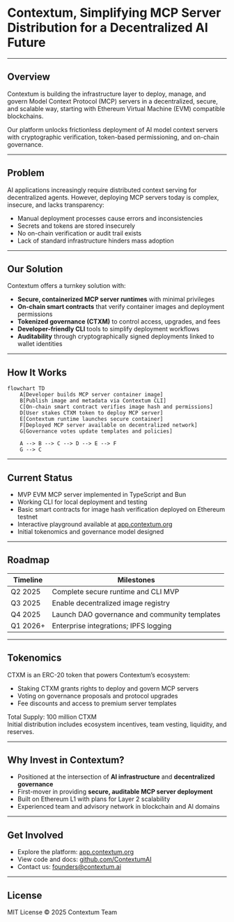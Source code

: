 # Contextum, Simplifying MCP Server Distribution for a Decentralized AI Future

---

## Overview

Contextum is building the infrastructure layer to deploy, manage, and govern Model Context Protocol (MCP) servers in a decentralized, secure, and scalable way, starting with Ethereum Virtual Machine (EVM) compatible blockchains.

Our platform unlocks frictionless deployment of AI model context servers with cryptographic verification, token-based permissioning, and on-chain governance.

---

## Problem

AI applications increasingly require distributed context serving for decentralized agents. However, deploying MCP servers today is complex, insecure, and lacks transparency:

- Manual deployment processes cause errors and inconsistencies  
- Secrets and tokens are stored insecurely  
- No on-chain verification or audit trail exists  
- Lack of standard infrastructure hinders mass adoption  

---

## Our Solution

Contextum offers a turnkey solution with:

- **Secure, containerized MCP server runtimes** with minimal privileges  
- **On-chain smart contracts** that verify container images and deployment permissions  
- **Tokenized governance (CTXM)** to control access, upgrades, and fees  
- **Developer-friendly CLI** tools to simplify deployment workflows  
- **Auditability** through cryptographically signed deployments linked to wallet identities  

---

## How It Works

```mermaid
flowchart TD
    A[Developer builds MCP server container image]
    B[Publish image and metadata via Contextum CLI]
    C[On-chain smart contract verifies image hash and permissions]
    D[User stakes CTXM token to deploy MCP server]
    E[Contextum runtime launches secure container]
    F[Deployed MCP server available on decentralized network]
    G[Governance votes update templates and policies]

    A --> B --> C --> D --> E --> F
    G --> C
```

---

## Current Status

- MVP EVM MCP server implemented in TypeScript and Bun  
- Working CLI for local deployment and testing  
- Basic smart contracts for image hash verification deployed on Ethereum testnet  
- Interactive playground available at [app.contextum.org](https://app.contextum.org)  
- Initial tokenomics and governance model designed  

---

## Roadmap

| Timeline  | Milestones                             |
| --------- | ------------------------------------ |
| Q2 2025   | Complete secure runtime and CLI MVP  |
| Q3 2025   | Enable decentralized image registry  |
| Q4 2025   | Launch DAO governance and community templates |
| Q1 2026+  | Enterprise integrations; IPFS logging |

---

## Tokenomics

CTXM is an ERC-20 token that powers Contextum’s ecosystem:  

- Staking CTXM grants rights to deploy and govern MCP servers  
- Voting on governance proposals and protocol upgrades  
- Fee discounts and access to premium server templates  

Total Supply: 100 million CTXM  
Initial distribution includes ecosystem incentives, team vesting, liquidity, and reserves.

---

## Why Invest in Contextum?

- Positioned at the intersection of **AI infrastructure** and **decentralized governance**  
- First-mover in providing **secure, auditable MCP server deployment**  
- Built on Ethereum L1 with plans for Layer 2 scalability  
- Experienced team and advisory network in blockchain and AI domains  

---

## Get Involved

- Explore the platform: [app.contextum.org](https://app.contextum.org)  
- View code and docs: [github.com/ContextumAI](https://github.com/ContextumAI)  
- Contact us: founders@contextum.ai  

---

## License

MIT License © 2025 Contextum Team
